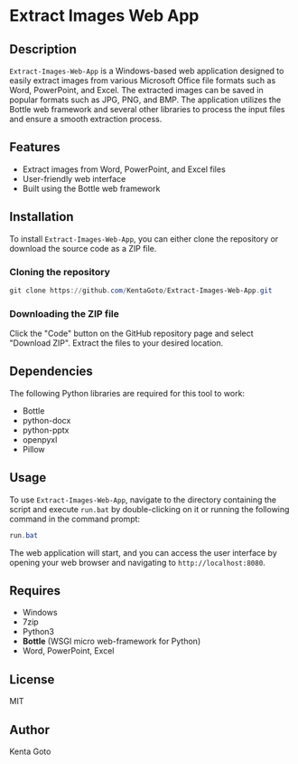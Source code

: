 # Extract Images Web App

## Description

`Extract-Images-Web-App` is a Windows-based web application designed to easily extract images from various Microsoft Office file formats such as Word, PowerPoint, and Excel. The extracted images can be saved in popular formats such as JPG, PNG, and BMP. The application utilizes the Bottle web framework and several other libraries to process the input files and ensure a smooth extraction process.

## Features

* Extract images from Word, PowerPoint, and Excel files
* User-friendly web interface
* Built using the Bottle web framework

## Installation

To install `Extract-Images-Web-App`, you can either clone the repository or download the source code as a ZIP file.

### Cloning the repository
``` powershell
git clone https://github.com/KentaGoto/Extract-Images-Web-App.git
```

### Downloading the ZIP file

Click the "Code" button on the GitHub repository page and select "Download ZIP". Extract the files to your desired location.

## Dependencies

The following Python libraries are required for this tool to work:

* Bottle
* python-docx
* python-pptx
* openpyxl
* Pillow

## Usage

To use `Extract-Images-Web-App`, navigate to the directory containing the script and execute `run.bat` by double-clicking on it or running the following command in the command prompt:

``` powershell
run.bat
```

The web application will start, and you can access the user interface by opening your web browser and navigating to `http://localhost:8080`.

## Requires
- Windows
- 7zip
- Python3
- **Bottle** (WSGI micro web-framework for Python)
- Word, PowerPoint, Excel

## License
MIT

## Author
Kenta Goto
